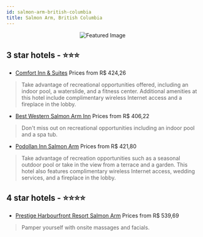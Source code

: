 ```yaml
---
id: salmon-arm-british-columbia
title: Salmon Arm, British Columbia
---
```


<center><img src="https://i.travelapi.com/hotels/1000000/900000/895200/895182/6e109b6c_z.jpg" alt="Featured Image" /></center>


##  3 star hotels - ⭐️⭐️⭐️

-    [Comfort Inn & Suites](https://us.hurb.com/hotels/salmon-arm/comfort-inn-suites-JNP-JP310203?cmp=18055) Prices from R$ 424,26
   > Take advantage of recreational opportunities offered, including an indoor pool, a waterslide, and a fitness center. Additional amenities at this hotel include complimentary wireless Internet access and a fireplace in the lobby.
-    [Best Western Salmon Arm Inn](https://us.hurb.com/hotels/salmon-arm/best-western-salmon-arm-inn-JNP-JP194228?cmp=18055) Prices from R$ 406,22
   > Don't miss out on recreational opportunities including an indoor pool and a spa tub.
-    [Podollan Inn Salmon Arm](https://us.hurb.com/hotels/salmon-arm/podollan-inn-salmon-arm-JNP-JP981840?cmp=18055) Prices from R$ 421,80
   > Take advantage of recreation opportunities such as a seasonal outdoor pool or take in the view from a terrace and a garden. This hotel also features complimentary wireless Internet access, wedding services, and a fireplace in the lobby.

##  4 star hotels - ⭐️⭐️⭐️⭐️

-    [Prestige Harbourfront Resort Salmon Arm](https://us.hurb.com/hotels/salmon-arm/prestige-harbourfront-resort-salmon-arm-JNP-JP171672?cmp=18055) Prices from R$ 539,69
   > Pamper yourself with onsite massages and facials.
